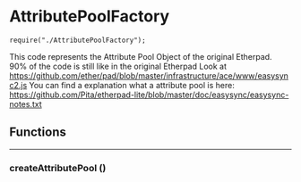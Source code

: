 # AttributePoolFactory
`require("./AttributePoolFactory");`

This code represents the Attribute Pool Object of the original Etherpad. 
90% of the code is still like in the original Etherpad
Look at https://github.com/ether/pad/blob/master/infrastructure/ace/www/easysync2.js
You can find a explanation what a attribute pool is here: 
https://github.com/Pita/etherpad-lite/blob/master/doc/easysync/easysync-notes.txt

## Functions

- - -
### createAttributePool ()


